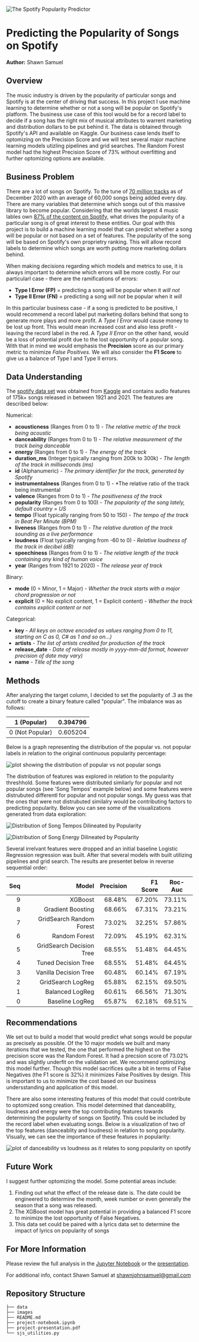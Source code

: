 ![The Spotify Popularity Predictor](images/0_Spotify_Popularity_Banner.png)
# Predicting the Popularity of Songs on Spotify
**Author:** Shawn Samuel

## Overview

The music industry is driven by the popularity of particular songs and Spotify is at the center of driving that success. In this project I use machine learning to determine whether or not a song will be popular on Spotify's platform. The business use case of this tool would be for a record label to decide if a song has the right mix of musical attributes to warrent marketing and distribution dollars to be put behind it. The data is obtained through Spotify's API and available on Kaggle. Our business case lends itself to optomizing on the Precision Score and we will test several major machine learning models utizling pipelines and grid searches. The Random Forest model had the highest Precision Score of 73% without overfitting and further optomizing options are available.

## Business Problem

There are a lot of songs on Spotify. To the tune of [70 million tracks](https://newsroom.spotify.com/company-info/) as of December 2020 with an average of 60,000 songs being added every day. There are many variables that determine which songs out of this massive library to become popular. Considering that the worlds largest 4 music lables own [87% of the content on Spotify](https://www.thelocal.se/20180302/the-story-of-spotify-swedens-controversial-king-of-music-streaming/), what drives the popularity of a particular song is of great interest to these entities. Our goal with this project is to build a machine learning model that can predict whether a song will be popular or not based on a set of features. The popularity of the song will be based on Spotify's own proprietry ranking. This will allow record labels to determine which songs are worth putting more marketing dollars behind. 

When making decisions regarding which models and metrics to use, it is always important to determine which errors will be more costly. For our particularl case - there are the ramifications of errors:  
- **Type I Error (FP)** = predicting a song *will* be popular when it *will not*  
- **Type II Error (FN)** = predicting a song *will not* be popular when it *will*  

In this particular business case - if a song is predicted to be positive, I would recommend a record label put marketing dollars behind that song to generate more plays and more profit. A *Type I Error* would cause money to be lost up front. This would mean increased cost and also less profit - leaving the record label in the red. A *Type II Error* on the other hand, would be a loss of potential profit due to the lost opportunity of a popular song. With that in mind we would emphasis the **Precision** score as our primary metric to minimize *False Positives*. We will also consider the **F1 Score** to give us a balance of Type I and Type II errors. 

## Data Understanding

The [spotify data set](data/spotify_data.csv) was obtained from [Kaggle](https://www.kaggle.com/yamaerenay/spotify-dataset-19212020-160k-tracks) and contains audio features of 175k+ songs released in between 1921 and 2021. The features are described below:

Numerical:
- **acousticness** (Ranges from 0 to 1) - *The relative metric of the track being acoustic*
- **danceability** (Ranges from 0 to 1) - *The relative measurement of the track being danceable*
- **energy** (Ranges from 0 to 1) - *The energy of the track*
- **duration_ms** (Integer typically ranging from 200k to 300k) - *The length of the track in milliseconds (ms)*
- **id** (Alphanumeric) - *The primary identifier for the track, generated by Spotify*
- **instrumentalness** (Ranges from 0 to 1) - *The relative ratio of the track being instrumental
- **valence** (Ranges from 0 to 1) - *The positiveness of the track*
- **popularity** (Ranges from 0 to 100) - *The popularity of the song lately, default country = US*
- **tempo** (Float typically ranging from 50 to 150) - *The tempo of the track in Beat Per Minute (BPM)*
- **liveness** (Ranges from 0 to 1) - *The relative duration of the track sounding as a live performance*
- **loudness** (Float typically ranging from -60 to 0) - *Relative loudness of the track in decibel (dB)*
- **speechiness** (Ranges from 0 to 1) - *The relative length of the track containing any kind of human voice*
- **year** (Ranges from 1921 to 2020) - *The release year of track*  

Binary:
- **mode** (0 = Minor, 1 = Major) - *Whether the track starts with a major chord progression or not*
- **explicit** (0 = No explicit content, 1 = Explicit content) - *Whether the track contains explicit content or not*

Categorical:
- **key** - *All keys on octave encoded as values ranging from 0 to 11, starting on C as 0, C# as 1 and so on…)*
- **artists** - *The list of artists credited for production of the track*
- **release_date** - *Date of release mostly in yyyy-mm-dd format, however precision of date may vary)*
- **name** - *Title of the song*

## Methods

After analyzing the target column, I decided to set the popularity of .3 as the cutoff to create a binary feature called "popular". The imbalance was as follows:

| 1 (Popular) | 0.394796 |
|-----------------|----------|
|   0 (Not Popular)   | 0.605204 |

Below is a graph representing the distribution of the popular vs. not popular labels in relation to the original continuous popularity percentage:

![plot showing the distribution of popular vs not popular songs](images/1b_spotify_popularity_readme.png)  

The distribution of features was explored in relation to the popularity threshhold. Some features were distributed simliarly for popular and not popular songs (see 'Song Tempos' example below) and some features were distrubuted differentl for popular and not popular songs. My guess was that the ones that were not distrubuted similalry would be contributing factors to predicting popularity. Below you can see some of the visualizations generated from data exploration:  

![Distribution of Song Tempos Dilineated by Popularity ](images/3_tempo_popularity.png)

![Distribution of Song Energy Dilineated by Popularity](images/2_energy_popularity.png)

Several irrelvant features were dropped and an initial baseline Logistic Regression regression was built. After that several models with built utilizing pipelines and grid search. The results are presentet below in reverse sequential order:

| **Seq** |                    **Model** | **Precision** | **F1 Score** | **Roc-Auc** |
|----:|-------------------------:|----------:|---------:|---------|
|   9 |                  XGBoost |    68.48% |   67.20% |  73.11% |
|   8 |        Gradient Boosting |    68.66% |   67.31% |  73.21% |
|   7 | GridSearch Random Forest |    73.02% |   32.25% |  57.86% |
|   6 |            Random Forest |    72.09% |   45.19% |  62.31% |
|   5 | GridSearch Decision Tree |    68.55% |   51.48% |  64.45% |
|   4 |      Tuned Decision Tree |    68.55% |   51.48% |  64.45% |
|   3 |    Vanilla Decision Tree |    60.48% |   60.14% |  67.19% |
|   2 |        GridSearch LogReg |    65.88% |   62.15% |  69.50% |
|   1 |          Balanced LogReg |    60.61% |   66.56% |  71.30% |
|   0 |          Baseline LogReg |    65.87% |   62.18% |  69.51% |
   
## Recommendations

We set out to build a model that would predict what songs would be popular as precisely as possible. Of the 10 major models we built and many iterations that we tested, the one that performed the highest on the precision score was the Random Forest. It had a precsion score of 73.02% and was slightly underfit on the validation set. We recommend optimizing this model further. Though this model sacrifices quite a bit in terms of False Negatives (the F1 score is 32%) it minimizes False Positives by design. This is important to us to minimize the cost based on our business undersstanding and application of this model. 

There are also some interesting features of this model that could contribute to optomized song creation. This model determined that danceability, loudness and energy were the top contributing features towards determining the popularity of songs on Spotify. This could be included by the record label when evaluating songs. Below is a visualization of two of the top features (danceablity and loudness) in relation to song popularity. Visually, we can see the importance of these features in popularity:

![plot of danceability vs loudness as it relates to song popularity on spotify](images/4_loudness_danceability_popularity.png)  

## Future Work

I suggest further optomizing the model. Some potential areas include:

1) Finding out what the effect of the release date is. The date could be engineered to determine the month, week number or even generally the season that a song was released.
2) The XGBoost model has great potential in providing a balanced F1 score to minimize the lost opportunity of False Negatives.  
3) This data set could be paired with a lyrics data set to determine the impact of lyrics on popularity of songs

## For More Information

Please review the full analysis in the [Jupyter Notebook](project-notebook.ipynb) or the [presentation](project-presentation.pdf).

For additional info, contact Shawn Samuel at [shawnjohnsamuel@gmail.com](mailto:shawnjohnsamuel@gmail.com)

## Repository Structure

```
├── data
├── images
├── README.md
├── project-notebook.ipynb
├── project-presentation.pdf
└── sjs_utilities.py
```
